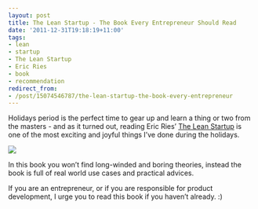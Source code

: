 ```yaml
---
layout: post
title: The Lean Startup - The Book Every Entrepreneur Should Read
date: '2011-12-31T19:18:19+11:00'
tags:
- lean
- startup
- The Lean Startup
- Eric Ries
- book
- recommendation
redirect_from:
- /post/15074546787/the-lean-startup-the-book-every-entrepreneur
---
```

Holidays period is the perfect time to gear up and learn a thing or two from the masters - and as it turned out, reading Eric Ries’ [The Lean Startup](http://theleanstartup.com/) is one of the most exciting and joyful things I’ve done during the holidays.

![](/img/posts/old/tumblr_lx26lsQ7Hm1qalr27.jpg)

In this book you won’t find long-winded and boring theories, instead the book is full of real world use cases and practical advices.

If you are an entrepreneur, or if you are responsible for product development, I urge you to read this book if you haven’t already. :)

